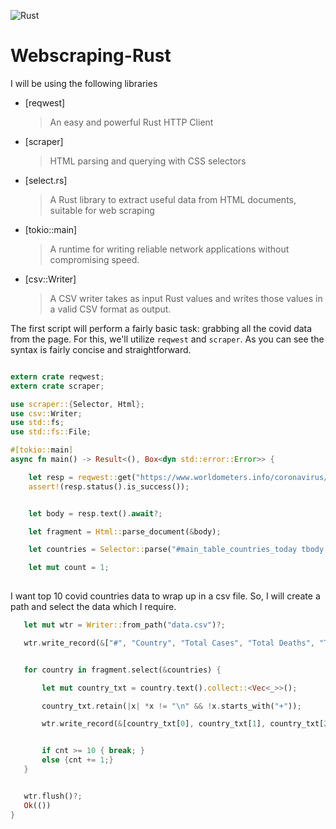 ![Rust](https://img.shields.io/badge/-Rust-orange)

# Webscraping-Rust

I will be using the following libraries 

- [reqwest]

    > An easy and powerful Rust HTTP Client

- [scraper]

    > HTML parsing and querying with CSS selectors

- [select.rs]

    > A Rust library to extract useful data from HTML documents, suitable for web scraping
    
- [tokio::main]
 
   > A runtime for writing reliable network applications without compromising speed.

- [csv::Writer]
  
  > A CSV writer takes as input Rust values and writes those values in a valid CSV format as output.
   
The first script will perform a fairly basic task: grabbing all the covid data from the page. For this, we'll utilize `reqwest` and `scraper`. As you can see the syntax is fairly concise and straightforward.

```rust

extern crate reqwest;
extern crate scraper;

use scraper::{Selector, Html};
use csv::Writer;
use std::fs;
use std::fs::File;

#[tokio::main]
async fn main() -> Result<(), Box<dyn std::error::Error>> {

    let resp = reqwest::get("https://www.worldometers.info/coronavirus/#countries").await?;
    assert!(resp.status().is_success());


    let body = resp.text().await?;

    let fragment = Html::parse_document(&body);

    let countries = Selector::parse("#main_table_countries_today tbody:nth-child(2) tr:not([style*=\"display: none\"]):not(.total_row_world)").unwrap();

    let mut count = 1;
    
 ```
    
   I want top 10 covid countries data to wrap up in a csv file. So, I will create a path and select the data which I require.
    
    
 ```rust
    let mut wtr = Writer::from_path("data.csv")?;

    wtr.write_record(&["#", "Country", "Total Cases", "Total Deaths", "Total Recovered"])?;


    for country in fragment.select(&countries) {

        let mut country_txt = country.text().collect::<Vec<_>>();

        country_txt.retain(|x| *x != "\n" && !x.starts_with("+"));

        wtr.write_record(&[country_txt[0], country_txt[1], country_txt[2], country_txt[3], country_txt[4]])?;


        if cnt >= 10 { break; }
        else {cnt += 1;}
    }


    wtr.flush()?;
    Ok(())
}
```
